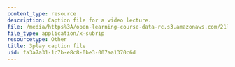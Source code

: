 ```yaml
---
content_type: resource
description: Caption file for a video lecture.
file: /media/https%3A/open-learning-course-data-rc.s3.amazonaws.com/21l-011-the-film-experience-fall-2013/fa3a7a311c7be8c80be3007aa1370c6d_wAojFJTmsxE.srt
file_type: application/x-subrip
resourcetype: Other
title: 3play caption file
uid: fa3a7a31-1c7b-e8c8-0be3-007aa1370c6d
---
```

